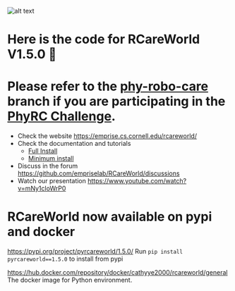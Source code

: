 ![alt text](rcareworld.png)
# Here is the code for RCareWorld V1.5.0 🦾
# Please refer to the [phy-robo-care](https://github.com/empriselab/RCareWorld/tree/phy-robo-care) branch if you are participating in the [PhyRC Challenge](https://emprise.cs.cornell.edu/rcareworld/challenge/).
- Check the website https://emprise.cs.cornell.edu/rcareworld/
- Check the documentation and tutorials
  - [Full Install](https://sunny-building-1e7.notion.site/Full-install-RCareWorld-All-you-need-to-know-c5432d938f9545299f2b268373ec8abc?pvs=4)
  - [Minimum install](https://sunny-building-1e7.notion.site/Prebuilt-RCareWorld-All-you-need-to-know-8081cfe25ac4446784f463bc25152dc8?pvs=4)
- Discuss in the forum https://github.com/empriselab/RCareWorld/discussions
- Watch our presentation https://www.youtube.com/watch?v=mNy1cloWrP0

# RCareWorld now available on pypi and docker
https://pypi.org/project/pyrcareworld/1.5.0/
Run `pip install pyrcareworld==1.5.0` to install from pypi

https://hub.docker.com/repository/docker/cathyye2000/rcareworld/general The docker image for Python environment. 
